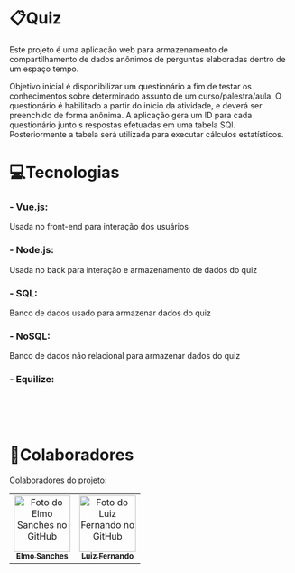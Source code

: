 # 📋Quiz

Este projeto é uma aplicação web para armazenamento de compartilhamento de dados anônimos de perguntas elaboradas dentro de um espaço tempo.

Objetivo inicial é disponibilizar um questionário a fim de testar os conhecimentos sobre determinado assunto de um curso/palestra/aula. O questionário é habilitado a partir do início da atividade, e deverá ser preenchido de forma anônima. A aplicação gera um ID para cada questionário junto s respostas efetuadas em uma tabela SQl. Posteriormente a tabela será utilizada para executar cálculos estatísticos.

# 💻Tecnologias

### - Vue.js: 

Usada no front-end para interação dos usuários
### - Node.js: 
Usada no back para interação e armazenamento de dados do quiz
### - SQL: 
Banco de dados usado para armazenar dados do quiz
### - NoSQL: 
Banco de dados não relacional para armazenar dados do quiz
### - Equilize:
<br><br><br>
# 🤝Colaboradores

 Colaboradores do projeto:

<table>
  <tr>
    <td align="center">
      <a href="#">
        <img src="https://avatars.githubusercontent.com/u/22893710?s=400&u=ac6b0a06fabd6ea351b70199ea3cd41ff855dc00&v=44" width="100px;" alt="Foto do Elmo Sanches no GitHub"/><br>
        <sub>
          <b>Elmo Sanches</b>
        </sub>
      </a>
    </td>
    <td align="center">
      <a href="#">
        <img src="https://avatars.githubusercontent.com/u/13644652?v=4" width="100px;" alt="Foto do Luiz Fernando no GitHub"/><br>
        <sub>
          <b>Luiz Fernando</b>
        </sub>
      </a>
    </td>
  </tr>
</table>
